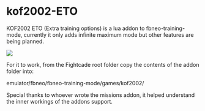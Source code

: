 # kof2002-ETO
KOF2002 ETO (Extra training options) is a lua addon to fbneo-training-mode,
currently it only adds infinite maximum mode but other features are being
planned.

![](https://github.com/SoykaffAddict/kof2002-ETO/blob/main/demo.gif)

For it to work, from the Fightcade root folder copy the contents of the addon 
folder into:

emulator/fbneo/fbneo-training-mode/games/kof2002/

Special thanks to whoever wrote the missions addon, it helped understand the 
inner workings of the addons support.
